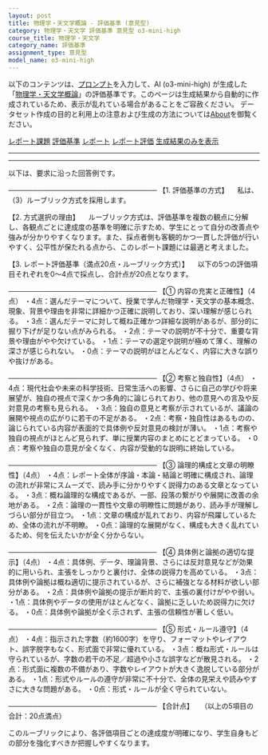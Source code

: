 ```yaml
---
layout: post
title: 物理学・天文学概論 - 評価基準 (意見型)
category: 物理学・天文学 評価基準 意見型 o3-mini-high
course_title: 物理学・天文学
category_name: 評価基準
assignment_type: 意見型
model_name: o3-mini-high
---
```


以下のコンテンツは、[プロンプト](https://github.com/takedatoshiyuki/synthetic_assignments/tree/main/generated/物理学・天文学/o3-mini-high/prompt_評価基準-意見型.md)を入力して、AI (o3-mini-high) が生成した「[物理学・天文学概論](/contents/物理学・天文学/)」の評価基準です。このページは生成結果から自動的に作成されているため、表示が乱れている場合があることをご容赦ください。
データセット作成の目的と利用上の注意および生成の方法については[About](/About)を御覧ください。

[レポート課題](../レポート課題-意見型)
[評価基準](../評価基準-意見型)
[レポート](../レポート-意見型)
[レポート評価](../レポート評価-意見型)
[生成結果のみを表示](https://github.com/takedatoshiyuki/synthetic_assignments/tree/main/generated/物理学・天文学/o3-mini-high/評価基準-意見型.md)
  

***
***
  
以下は、要求に沿った回答例です。

──────────────────────────────
【1. 評価基準の方式】
　私は、（3）ルーブリック方式を採用します。

【2. 方式選択の理由】
　ルーブリック方式は、評価基準を複数の観点に分解し、各観点ごとに達成度の基準を明確に示すため、学生にとって自分の改善点や強みが分かりやすくなります。また、採点者側も客観的かつ一貫した評価が行いやすく、公平性が保たれる点から、このレポート課題には最適と考えました。

【3. レポート評価基準（満点20点・ルーブリック方式）】
　以下の5つの評価項目それぞれを0～4点で採点し、合計点が20点となります。

──────────────────────────────
【① 内容の充実と正確性】（4点）
・4点：選んだテーマについて、授業で学んだ物理学・天文学の基本概念、現象、背景や理由を非常に詳細かつ正確に説明しており、深い理解が感じられる。
・3点：選んだテーマに対して概ね正確かつ詳細な説明があるが、部分的に掘り下げが足りない点がみられる。
・2点：テーマの説明が不十分で、重要な背景や理由がやや欠けている。
・1点：テーマの選定や説明が極めて薄く、理解の深さが感じられない。
・0点：テーマの説明がほとんどなく、内容に大きな誤りや抜けがある。

──────────────────────────────
【② 考察と独自性】（4点）
・4点：現代社会や未来の科学技術、日常生活への影響、さらに自己の学びや将来展望が、独自の視点で深くかつ多角的に論じられており、他の意見への言及や反対意見の考察も見られる。
・3点：独自の意見と考察が示されているが、議論の展開や視点の広がりに若干の不足がある。
・2点：考察・独自性はあるものの、論じられている内容が表面的で具体例や反対意見の検討が薄い。
・1点：考察や独自の視点がほとんど見られず、単に授業内容のまとめにとどまっている。
・0点：考察や独自の意見が全くなく、内容が受動的な説明に終始している。

──────────────────────────────
【③ 論理的構成と文章の明瞭性】（4点）
・4点：レポート全体が序論・本論・結論と明確に構成され、論理の流れが非常にスムーズで、読み手に分かりやすく説得力のある文章となっている。
・3点：概ね論理的な構成であるが、一部、段落の繋がりや展開に改善の余地がある。
・2点：論理の一貫性や文章の明瞭性に問題があり、読み手が理解しづらい部分が目立つ。
・1点：文章の構成が乱れており、内容が飛躍しているため、全体の流れが不明瞭。
・0点：論理的な展開がなく、構成も大きく乱れているため、何を伝えたいかが全く分からない。

──────────────────────────────
【④ 具体例と論拠の適切な提示】（4点）
・4点：具体例、データ、理論背景、さらには反対意見などが効果的に用いられ、主張をしっかりと裏付け、全体の説得力を高めている。
・3点：具体例や論拠は概ね適切に提示されているが、さらに補強となる材料が欲しい部分がある。
・2点：具体例や論拠の提示が断片的で、主張の裏付けがやや弱い。
・1点：具体例やデータの使用がほとんどなく、論拠に乏しいため説得力に欠ける。
・0点：具体例や論拠が全く示されず、主張の信頼性が著しく低い。

──────────────────────────────
【⑤ 形式・ルール遵守】（4点）
・4点：指示された字数（約1600字）を守り、フォーマットやレイアウト、誤字脱字もなく、形式面で非常に優れている。
・3点：概ね形式・ルールは守られているが、字数の若干の不足／超過や小さな誤字などが散見される。
・2点：形式面に複数の不備があり、字数やレイアウトが大きく逸脱している部分がある。
・1点：形式やルールの遵守が非常に不十分で、全体の見栄えや読みやすさに大きな問題がある。
・0点：形式・ルールが全く守られていない。

──────────────────────────────
【合計点】　　（以上の5項目の合計：20点満点）

このルーブリックにより、各評価項目ごとの達成度が明確になり、学生自身もどの部分を強化すべきか把握しやすくなります。
